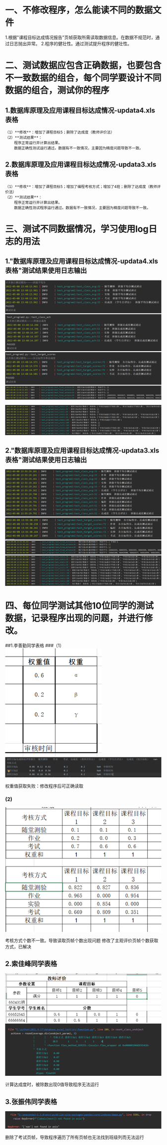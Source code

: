 # 一、不修改程序，怎么能读不同的数据文件
1.根据"课程目标达成情况报告"页帧获取所需读取数据信息。在数据不规范时，通过日志抛出异常。
2.程序的健壮性。通过测试提升程序的健壮性。
# 二、测试数据应包含正确数据，也要包含不一致数据的组合，每个同学要设计不同数据的组合，测试你的程序
## 1.数据库原理及应用课程目标达成情况-updata4.xls表格
    （1）**修改**：增加了课程目标5；删除了达成度（教师评价法）
    （2）**测试结果**：
        程序正常运行并计算出结果。
        数据正确性测试运行通过。数据有不一致情况，主要因为精度问题导致不一致。
## 2.数据库原理及应用课程目标达成情况-updata3.xls表格
    （1）**修改**：增加了课程目标5；增加了编程考核方式；增加了4班；删除了达成度（教师评价法）
    （2）**测试结果**：
        程序正常运行并计算出结果。
        数据正确性测试程序运行通过。数据有不一致情况，主要因为精度问题导致不一致。
# 三、测试不同数据情况，学习使用log日志的用法
## 1."数据库原理及应用课程目标达成情况-updata4.xls表格"测试结果使用日志输出
   ![updata4测试1](../readme/pictures/update4-1.png)
   ![updata4测试2](../readme/pictures/update4-2.png)
   ![updata4测试3](../readme/pictures/update4-3.png)
   ![updata4测试4](../readme/pictures/update4-4.png)
   
   ![updata4测试5](../readme/pictures/update4-5.png)
## 2."数据库原理及应用课程目标达成情况-updata3.xls表格"测试结果使用日志输出
   ![updata3测试1](../readme/pictures/update3-1.png)
   ![updata3测试2](../readme/pictures/update3-2.png)
   ![updata3测试3](../readme/pictures/update3-3.png)
   ![updata3测试4](../readme/pictures/update3-4.png)

# 四、每位同学测试其他10位同学的测试数据，记录程序出现的问题，并进行修改。
##1.李善勤同学表格
###（1）
   ![问题1](../readme/pictures/李善勤表格问题1.png)
   ![错误](../readme/pictures/李善勤问题1错误.png)
   
   权重值获取失败：修改程序后可正确读取
### (2)
   ![问题2](../readme/pictures/李善勤表格问题2.png)
   
   考核方式个数不一致。导致读取页帧个数出现问题
   修改了主观评价页帧个数获取方式，已解决
## 2.索佳峰同学表格
   ![问题](../readme/pictures/索佳峰表格问题.png)
   ![错误](../readme/pictures/索佳峰表格出现错误.png)
   
   计算达成度时，被除数出现0值导致程序无法运行
## 3.张振伟同学表格
   ![错误](../readme/pictures/张振伟表格问题.png)
   
   删除了考试页帧，导致程序遍历了所有页帧也无法找到班级列而无法运行